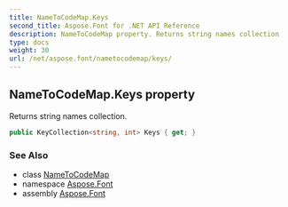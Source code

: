 ```yaml
---
title: NameToCodeMap.Keys
second_title: Aspose.Font for .NET API Reference
description: NameToCodeMap property. Returns string names collection
type: docs
weight: 30
url: /net/aspose.font/nametocodemap/keys/
---
```

## NameToCodeMap.Keys property

Returns string names collection.

```csharp
public KeyCollection<string, int> Keys { get; }
```

### See Also

* class [NameToCodeMap](../)
* namespace [Aspose.Font](../../../aspose.font/)
* assembly [Aspose.Font](../../../)


